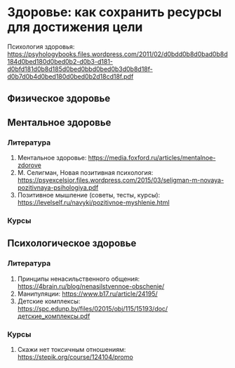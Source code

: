 # Здоровье: как сохранить ресурсы для достижения цели

Психология здоровья: https://psyhologybooks.files.wordpress.com/2011/02/d0bdd0b8d0bad0b8d184d0bed180d0bed0b2-d0b3-d181-d0bfd181d0b8d185d0bed0bbd0bed0b3d0b8d18f-d0b7d0b4d0bed180d0bed0b2d18cd18f.pdf

## Физическое здоровье

## Ментальное здоровье

### Литература
1. Ментальное здоровье: https://media.foxford.ru/articles/mentalnoe-zdorove
2. М. Селигман, Новая позитивная психология: https://psyexcelsior.files.wordpress.com/2015/03/seligman-m-novaya-pozitivnaya-psihologiya.pdf
3. Позитивное мышление (советы, тесты, курсы): https://levelself.ru/navyki/pozitivnoe-myshlenie.html

### Курсы

## Психологическое здоровье

### Литература
1. Принципы ненасильственного общения: https://4brain.ru/blog/nenasilstvennoe-obschenie/
2. Манипуляции: https://www.b17.ru/article/24195/
3. Детские комплексы: https://spc.edunp.by/files/02015/obj/115/15193/doc/детские_комплексы.pdf

### Курсы
1. Скажи нет токсичным отношениям: https://stepik.org/course/124104/promo
